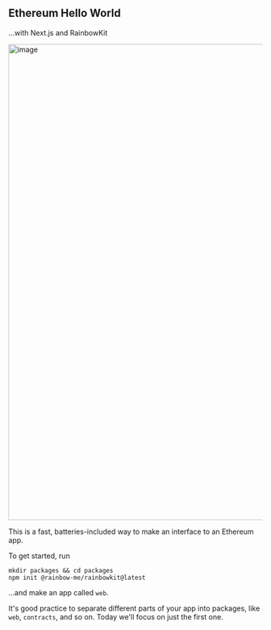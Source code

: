 ## Ethereum Hello World

...with Next.js and RainbowKit

<img width="943" alt="image" src="https://user-images.githubusercontent.com/169280/211433477-21357044-6297-491e-a7a5-f6ff7782d65e.png">

This is a fast, batteries-included way to make an interface to an Ethereum app.

To get started, run

```
mkdir packages && cd packages
npm init @rainbow-me/rainbowkit@latest
```

...and make an app called `web`.

It's good practice to separate different parts of your app into packages, like `web`, `contracts`, and so on. Today we'll focus on just the first one.
